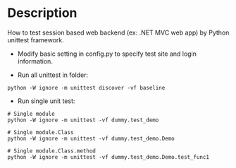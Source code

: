# Description
How to test session based web backend (ex: .NET MVC web app) by Python unittest framework.

* Modify basic setting in config.py to specify test site and login information.

* Run all unittest in folder:

```
python -W ignore -m unittest discover -vf baseline
```

* Run single unit test:

``` 
# Single module
python -W ignore -m unittest -vf dummy.test_demo

# Single module.Class
python -W ignore -m unittest -vf dummy.test_demo.Demo

# Single module.Class.method
python -W ignore -m unittest -vf dummy.test_demo.Demo.test_func1
``` 

